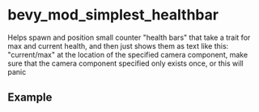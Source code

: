 # bevy_mod_simplest_healthbar

Helps spawn and position small counter "health bars" that take a trait for max and current health, and then just shows them as text like this: "current/max" 
at the location of the specified camera component, make sure that the camera component specified only exists once, or this will panic

## Example

``` rust
